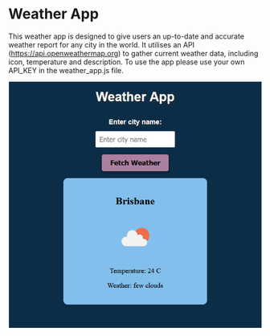 # Weather App

This weather app is designed to give users an up-to-date and accurate weather report for any city in the world.
It utilises an API (https://api.openweathermap.org) to gather current weather data, including icon, temperature and description.
To use the app please use your own API_KEY in the weather_app.js file.

![weather app](./weather_app.png)
